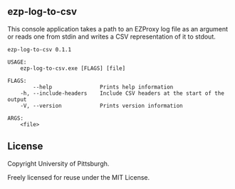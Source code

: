 ## ezp-log-to-csv

This console application takes a path to an EZProxy log file as an argument or reads one from stdin and writes a CSV representation of it to stdout.

    ezp-log-to-csv 0.1.1

    USAGE:
        ezp-log-to-csv.exe [FLAGS] [file]

    FLAGS:
            --help               Prints help information
        -h, --include-headers    Include CSV headers at the start of the output
        -V, --version            Prints version information

    ARGS:
        <file>

## License

Copyright University of Pittsburgh.

Freely licensed for reuse under the MIT License.